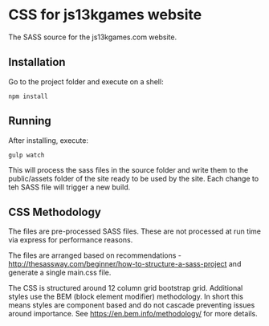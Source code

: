 # CSS for js13kgames website

The SASS source for the js13kgames.com website.

## Installation

Go to the project folder and execute on a shell:

```
npm install
```

## Running

After installing, execute:

```
gulp watch
```

This will process the sass files in the source folder and write them to the public/assets folder of the site ready to be used by the site. Each change to teh SASS file will trigger a new build.

## CSS Methodology 

The files are pre-processed SASS files. These are not processed at run time via express for performance reasons.

The files are arranged based on recommendations - http://thesassway.com/beginner/how-to-structure-a-sass-project and generate a single main.css file.

The CSS is structured around 12 column grid bootstrap grid. Additional styles use the BEM (block element modifier) methodology. In short this means styles are component based and do not cascade preventing issues around importance.
See https://en.bem.info/methodology/ for more details.
